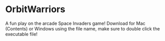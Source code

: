 # OrbitWarriors
A fun play on the arcade Space Invaders game! Download for Mac (Contents) or Windows using the file name, make sure to double click the executable file!
